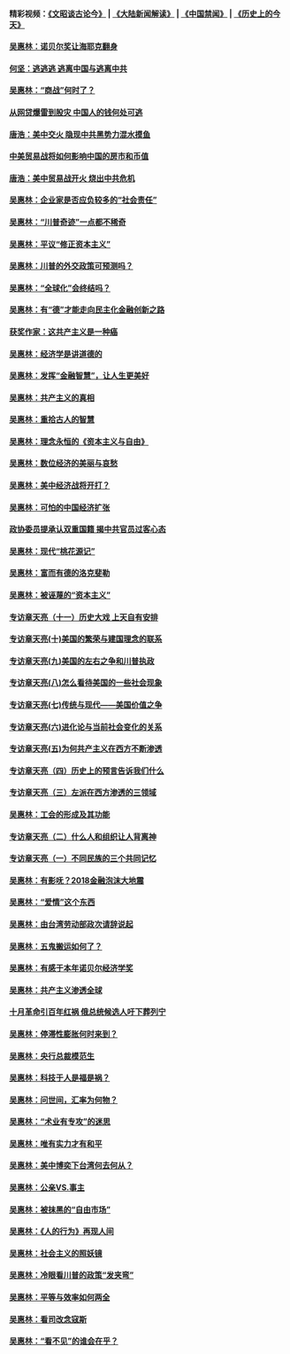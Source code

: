 #### 精彩视频：[《文昭谈古论今》](https://github.com/gfw-breaker/wenzhao) | [《大陆新闻解读》](https://github.com/gfw-breaker/ntdtv-comedy) | [《中国禁闻》](https://github.com/gfw-breaker/ntdtv-news) | [《历史上的今天》](https://github.com/gfw-breaker/today-in-history) 

#### [吴惠林：诺贝尔奖让海耶克翻身](../pages/nsc423/n10890049.md?t=01310630) 

#### [何坚：逃逃逃 逃离中国与逃离中共](../pages/nsc423/n10592891.md?t=01310630) 

#### [吴惠林：“商战”何时了？](../pages/nsc423/n10573558.md?t=01310630) 

#### [从网贷爆雷到股灾 中国人的钱何处可逃](../pages/nsc423/n10572800.md?t=01310630) 

#### [唐浩：美中交火 隐现中共黑势力混水摸鱼](../pages/nsc423/n10544040.md?t=01310630) 

#### [中美贸易战将如何影响中国的房市和币值](../pages/nsc423/n10543697.md?t=01310630) 

#### [唐浩：美中贸易战开火 烧出中共危机](../pages/nsc423/n10540126.md?t=01310630) 

#### [吴惠林：企业家是否应负较多的“社会责任”](../pages/nsc423/n10535022.md?t=01310630) 

#### [吴惠林：“川普奇迹”一点都不稀奇](../pages/nsc423/n10512808.md?t=01310630) 

#### [吴惠林：平议“修正资本主义”](../pages/nsc423/n10495724.md?t=01310630) 

#### [吴惠林：川普的外交政策可预测吗？](../pages/nsc423/n10462387.md?t=01310630) 

#### [吴惠林：“全球化”会终结吗？](../pages/nsc423/n10452838.md?t=01310630) 

#### [吴惠林：有“德”才能走向民主化金融创新之路](../pages/nsc423/n10432292.md?t=01310630) 

#### [获奖作家：这共产主义是一种癌](../pages/nsc423/n10431541.md?t=01310630) 

#### [吴惠林：经济学是讲道德的](../pages/nsc423/n10398014.md?t=01310630) 

#### [吴惠林：发挥“金融智慧”，让人生更美好](../pages/nsc423/n10375019.md?t=01310630) 

#### [吴惠林：共产主义的真相](../pages/nsc423/n10351394.md?t=01310630) 

#### [吴惠林：重拾古人的智慧](../pages/nsc423/n10337691.md?t=01310630) 

#### [吴惠林：理念永恒的《资本主义与自由》](../pages/nsc423/n10316274.md?t=01310630) 

#### [吴惠林：数位经济的美丽与哀愁](../pages/nsc423/n10292946.md?t=01310630) 

#### [吴惠林：美中经济战将开打？](../pages/nsc423/n10258825.md?t=01310630) 

#### [吴惠林：可怕的中国经济扩张](../pages/nsc423/n10219147.md?t=01310630) 

#### [政协委员提承认双重国籍 揭中共官员过客心态](../pages/nsc423/n10208809.md?t=01310630) 

#### [吴惠林：现代“桃花源记”](../pages/nsc423/n10185234.md?t=01310630) 

#### [吴惠林：富而有德的洛克斐勒](../pages/nsc423/n10142264.md?t=01310630) 

#### [吴惠林：被诬蔑的“资本主义”](../pages/nsc423/n10124816.md?t=01310630) 

#### [专访章天亮（十一）历史大戏 上天自有安排](../pages/nsc423/n10094905.md?t=01310630) 

#### [专访章天亮(十)美国的繁荣与建国理念的联系](../pages/nsc423/n10094899.md?t=01310630) 

#### [专访章天亮(九)美国的左右之争和川普执政](../pages/nsc423/n10094889.md?t=01310630) 

#### [专访章天亮(八)怎么看待美国的一些社会现象](../pages/nsc423/n10094857.md?t=01310630) 

#### [专访章天亮(七)传统与现代——美国价值之争](../pages/nsc423/n10093140.md?t=01310630) 

#### [专访章天亮(六)进化论与当前社会变化的关系](../pages/nsc423/n10092036.md?t=01310630) 

#### [专访章天亮(五)为何共产主义在西方不断渗透](../pages/nsc423/n10083620.md?t=01310630) 

#### [专访章天亮（四）历史上的预言告诉我们什么](../pages/nsc423/n10083606.md?t=01310630) 

#### [专访章天亮（三）左派在西方渗透的三领域](../pages/nsc423/n10081115.md?t=01310630) 

#### [吴惠林：工会的形成及其功能](../pages/nsc423/n10080633.md?t=01310630) 

#### [专访章天亮（二）什么人和组织让人背离神](../pages/nsc423/n10076637.md?t=01310630) 

#### [专访章天亮（一）不同民族的三个共同记忆](../pages/nsc423/n10074188.md?t=01310630) 

#### [吴惠林：有影呒？2018金融泡沫大地震](../pages/nsc423/n10040534.md?t=01310630) 

#### [吴惠林：“爱情”这个东西](../pages/nsc423/n10019423.md?t=01310630) 

#### [吴惠林：由台湾劳动部政次请辞说起](../pages/nsc423/n9979679.md?t=01310630) 

#### [吴惠林：五鬼搬运如何了？](../pages/nsc423/n9925338.md?t=01310630) 

#### [吴惠林：有感于本年诺贝尔经济学奖](../pages/nsc423/n9871883.md?t=01310630) 

#### [吴惠林：共产主义渗透全球](../pages/nsc423/n9812748.md?t=01310630) 

#### [十月革命引百年红祸 俄总统候选人吁下葬列宁](../pages/nsc423/n9810182.md?t=01310630) 

#### [吴惠林：停滞性膨胀何时来到？](../pages/nsc423/n9764136.md?t=01310630) 

#### [吴惠林：央行总裁模范生](../pages/nsc423/n9728134.md?t=01310630) 

#### [吴惠林：科技于人是福是祸？](../pages/nsc423/n9672982.md?t=01310630) 

#### [吴惠林：问世间，汇率为何物？](../pages/nsc423/n9621788.md?t=01310630) 

#### [吴惠林：“术业有专攻”的迷思](../pages/nsc423/n9580363.md?t=01310630) 

#### [吴惠林：唯有实力才有和平](../pages/nsc423/n9529599.md?t=01310630) 

#### [吴惠林：美中博奕下台湾何去何从？](../pages/nsc423/n9483598.md?t=01310630) 

#### [吴惠林：公亲VS.事主](../pages/nsc423/n9425637.md?t=01310630) 

#### [吴惠林：被抹黑的“自由市场”](../pages/nsc423/n9351545.md?t=01310630) 

#### [吴惠林：《人的行为》再现人间](../pages/nsc423/n9296339.md?t=01310630) 

#### [吴惠林：社会主义的照妖镜](../pages/nsc423/n9243460.md?t=01310630) 

#### [吴惠林：冷眼看川普的政策“发夹弯”](../pages/nsc423/n9120684.md?t=01310630) 

#### [吴惠林：平等与效率如何两全](../pages/nsc423/n9075430.md?t=01310630) 

#### [吴惠林：看司改念寇斯](../pages/nsc423/n9024915.md?t=01310630) 

#### [吴惠林：“看不见”的谁会在乎？](../pages/nsc423/n8977488.md?t=01310630) 

